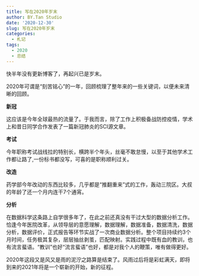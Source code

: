 ```yaml
---
title: 写在2020年岁末
author: BY.Tan Studio
date: '2020-12-30'
slug: 写在2020年岁末
categories:
  - 札记
tags:
  - 2020
  - 总结
---
```


快半年没有更新博客了，再起兴已是岁末。

2020年可谓是“刻苦铭心”的一年，回顾梳理了整年来的一些关键词，以便未来清晰的回顾。

**新冠**

这应该是今年全球最热的流量了。于我而言，除了工作上积极备战防控疫情，学术上和昔日同学合作发表了一篇新冠肺炎的SCI源文章。

**考试**

今年职称考试战线拉的特别长，横跨半个年头，丝毫不敢怠慢，以至于其他学术工作都让路了,一份标书都没写，可喜的是职称顺利过关。

**改造**

药学部今年改动的东西比较多，几乎都是“推翻重来”式的工作，轰动三院区。大叔的年龄了还一个月内连干7个通宵。

**分析**

在数据科学这条路上自学很多年了，在此之前还真没有干过大型的数据分析工作。恰逢今年医院改革，从领导层的意愿理解，数据理解，数据准备，数据清洗，数据分析，数据评价，正式报告等环节实战了一次商业数据分析。整个项目持续约3个月时间，任务极其复杂，层层抽丝剥茧，匹配映射。实践过程中既有血的教训，也有流言蜚语。“教训”也好“流言蜚语”也好，都是对我个人的鞭策，唯有做得更好。

2020年这段又是风又是雨的泥泞之路算是结束了。风雨过后将是彩虹满天，即将到来的2021年将是一个崭新的开始，新的征程。


